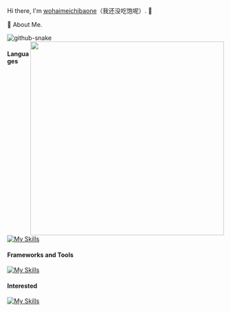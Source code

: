Hi there, I'm [wohaimeichibaone](https://www.wohaimeichibaone.com)（我还没吃饱呢）. 👋

🤡 About Me.

</div>
  <!-- Snake Code Contribution Map 贪吃蛇代码贡献图 -->
  <picture>
    <source media="(prefers-color-scheme: dark)" srcset="https://cdn.jsdelivr.net/gh/sun0225SUN/sun0225SUN/profile-snake-contrib/github-contribution-grid-snake-dark.svg" />
    <source media="(prefers-color-scheme: light)" srcset="https://cdn.jsdelivr.net/gh/sun0225SUN/sun0225SUN/profile-snake-contrib/github-contribution-grid-snake.svg" />
    <img alt="github-snake" src="https://cdn.jsdelivr.net/gh/sun0225SUN/sun0225SUN/profile-snake-contrib/github-contribution-grid-snake-dark.svg" />
  </picture>
</div>

<img align="right" width="450" src="https://github-readme-stats.vercel.app/api?username=wohaimeichibaone&show_icons=true&icon_color=0078e7&title_color=0078e7&include_all_commits=true"/> 

#### Languages

[![My Skills](https://skillicons.dev/icons?i=java,js,html,css,mysql&theme=light&perline=5)](https://skillicons.dev)
<!-- markdownlint-restore -->
<!-- prettier-ignore-end -->

<!-- languages:end -->

#### Frameworks and Tools

<!-- tools:start -->
<!-- prettier-ignore-start -->
<!-- markdownlint-disable -->
[![My Skills](https://skillicons.dev/icons?i=nodejs,npm,redis,spring,vue,idea,nginx,git,github&theme=light&perline=5)](https://skillicons.dev)
<!-- markdownlint-restore -->
<!-- prettier-ignore-end -->

<!-- tools:end -->

#### Interested

<!-- interested:start -->
<!-- prettier-ignore-start -->
<!-- markdownlint-disable -->
[![My Skills](https://skillicons.dev/icons?i=ae,ps,&theme=light&perline=5)](https://skillicons.dev)
<!-- markdownlint-restore -->
<!-- prettier-ignore-end -->

<!-- interested:end -->
